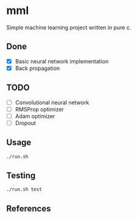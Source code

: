 # mml

Simple machine learning project written in pure c.

## Done

- [x] Basic neural network implementation
- [x] Back propagation

## TODO

- [ ] Convolutional neural network
- [ ] RMSProp optimizer
- [ ] Adam optimizer
- [ ] Dropout

## Usage

```bash
./run.sh
```

## Testing

```bash
./run.sh test
```

## References
